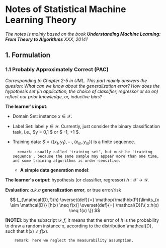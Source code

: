 # Notes of Statistical Machine Learning Theory

*The notes is mainly based on the book **Understanding Machine Learning: From Theory to Algorithms** XXX, 2014?*

## 1. Formulation

### 1.1 Probably Approximately Correct (PAC)

*Corresponding to Chapter 2-5 in UML. This part mainly answers the quesion: What can we know about the generalization error? How does the hypothesis set (in application, the choice of classifier, regressor or so on) reflect our prior knowledge, or, inductive bias?*

**The learner's input**:

- Domain Set: instance $x \in \mathcal{X}$.
- Label Set: label $y \in \mathcal{Y}$. Currently, just consider the binary classification task, i.e., $y = 0,1 $ or $ -1, +1 $.
- Training data: $S=((x_1, y_1), \cdots, (x_m,y_m))$ is a finite sequence.

        remark: usually called 'training set', but must be 'training sequence', because the same sample may appear more than one time, and some training algorithms is order-sensitive.

  - **A simple data generation model**:

  
**The learner's output**: hypothesis (or classifier, regressor) $h: \mathcal{X}\rightarrow\mathcal{Y}$.

**Evaluation**: *a.k.a* **generalization error**, or true error/risk

$$
L_{\mathcal{D},f}(h) \overset{def}{=} \mathop{\mathbb{P}}\limits_{x \sim \mathcal{D}} [h(x) \neq f(x)] \overset{def}{=} \mathcal{D}(\{ x:h(x) \neq f(x) \})
$$

  **[NOTE]**: by the subscript $\mathcal{D}, f$, it means that the error of $h$ is the probability to draw a random instance $x$, according to the distribution \mathcal{D}, such that $h(x)\neq f(x)$.

        remark: here we neglect the measurability assumption.
